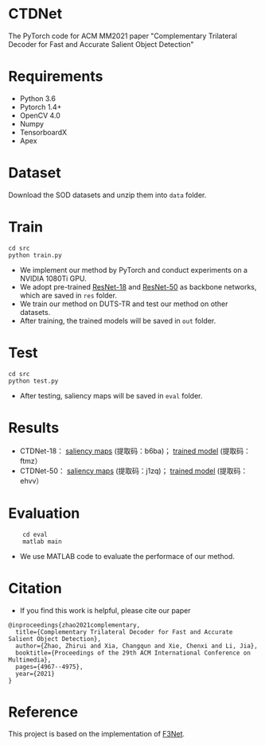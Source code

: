 # CTDNet
The PyTorch code for ACM MM2021 paper "Complementary Trilateral Decoder for Fast and Accurate Salient Object Detection"

# Requirements
- Python 3.6
- Pytorch 1.4+
- OpenCV 4.0
- Numpy
- TensorboardX
- Apex

# Dataset
Download the SOD datasets and unzip them into ```data``` folder.

# Train
```
cd src
python train.py
```
- We implement our method by PyTorch and conduct experiments on a NVIDIA 1080Ti GPU. 
- We adopt pre-trained [ResNet-18](https://download.pytorch.org/models/resnet18-5c106cde.pth) and [ResNet-50](https://download.pytorch.org/models/resnet50-19c8e357.pth) as backbone networks, which are saved in ```res``` folder.
- We train our method on DUTS-TR and test our method on other datasets.
- After training, the trained models will be saved in ```out``` folder.

# Test
```
cd src
python test.py
```
- After testing, saliency maps will be saved in ```eval``` folder.

# Results
- CTDNet-18： [saliency maps](https://pan.baidu.com/s/1SSZgKFr5EOCaw_hwh_I61A) (提取码：b6ba)； [trained model](https://pan.baidu.com/s/1jvprfzYCxPldfFVxWjmWYw) (提取码：ftmz）
- CTDNet-50： [saliency maps](https://pan.baidu.com/s/1mbuyJ7NcSy6mennXMi_iAA) (提取码：j1zq)； [trained model](https://pan.baidu.com/s/1HkXvNt0yD-jWtgAeqHYaeg) (提取码：ehvv）

# Evaluation
```
    cd eval
    matlab main
```
- We use  MATLAB code to evaluate the performace of our method.

# Citation
- If you find this work is helpful, please cite our paper
```
@inproceedings{zhao2021complementary,
  title={Complementary Trilateral Decoder for Fast and Accurate Salient Object Detection},
  author={Zhao, Zhirui and Xia, Changqun and Xie, Chenxi and Li, Jia},
  booktitle={Proceedings of the 29th ACM International Conference on Multimedia},
  pages={4967--4975},
  year={2021}
}
```

# Reference
This project is based on the implementation of [F3Net](https://github.com/weijun88/F3Net).
